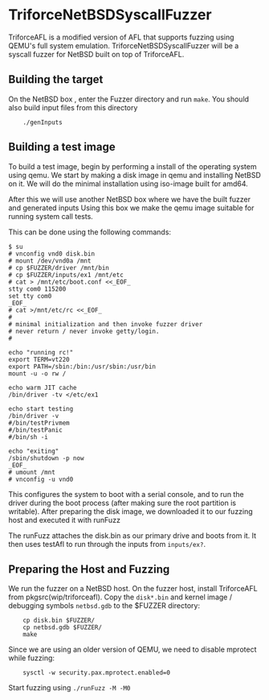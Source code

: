 # TriforceNetBSDSyscallFuzzer
TriforceAFL is a modified version of AFL that supports fuzzing 
using QEMU's full system emulation. TriforceNetBSDSyscallFuzzer 
will be a syscall fuzzer for NetBSD built on top of TriforceAFL.

## Building the target 
On the NetBSD box , enter the Fuzzer directory and run `make`.
You should also build input files from this directory
```
    ./genInputs
```

## Building a test image
To build a test image, begin by performing a install of the 
operating system using qemu. We start by making a disk 
image in qemu and installing NetBSD on it. We will do the 
minimal installation using iso-image built for amd64.

After this we will use another NetBSD box where we have the 
built fuzzer and generated inputs Using this box we make 
the qemu image suitable for running system call tests.

This can be done using the following commands:

```
$ su
# vnconfig vnd0 disk.bin
# mount /dev/vnd0a /mnt
# cp $FUZZER/driver /mnt/bin
# cp $FUZZER/inputs/ex1 /mnt/etc
# cat > /mnt/etc/boot.conf <<_EOF_
stty com0 115200
set tty com0
_EOF_
# cat >/mnt/etc/rc <<_EOF_
#
# minimal initialization and then invoke fuzzer driver
# never return / never invoke getty/login.
#

echo "running rc!"
export TERM=vt220
export PATH=/sbin:/bin:/usr/sbin:/usr/bin
mount -u -o rw /

echo warm JIT cache
/bin/driver -tv </etc/ex1

echo start testing
/bin/driver -v
#/bin/testPrivmem
#/bin/testPanic
#/bin/sh -i

echo "exiting"
/sbin/shutdown -p now
_EOF_
# umount /mnt
# vnconfig -u vnd0
```

This configures the system to boot with a serial console, and
to run the driver during the boot process (after making sure
the root partition is writable).  After preparing the disk
image, we downloaded it to our fuzzing host and executed it 
with runFuzz

The runFuzz attaches the disk.bin as our primary drive and boots
from it.  It then uses testAfl to run through the inputs
from `inputs/ex?`.

## Preparing the Host and Fuzzing
We run the fuzzer on a NetBSD host.
On the fuzzer host, install TriforceAFL from pkgsrc(wip/triforceafl).
Copy the `disk*.bin` and kernel image / debugging symbols `netbsd.gdb`
 to the $FUZZER directory:

```
    cp disk.bin $FUZZER/
    cp netbsd.gdb $FUZZER/
    make
```
Since we are using an older version of QEMU, we need to disable 
mprotect while fuzzing:
```
    sysctl -w security.pax.mprotect.enabled=0

```
Start fuzzing using `./runFuzz -M -M0`
